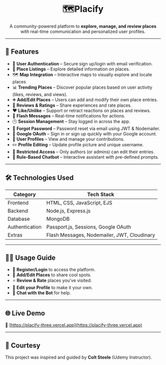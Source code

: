 <div align="center">

# 🗺️Placify

A community-powered platform to **explore, manage, and review places** with real-time communication and personalized user profiles.

</div>

---

## 🌟 Features

- 🔐 **User Authentication** – Secure sign up/login with email verification.
- 📍 **Place Listings** – Explore detailed information on places.
- 🗺️ **Map Integration** – Interactive maps to visually explore and locate places
- 📊 **Trending Places** – Discover popular places based on user activity (likes, reviews, and views).
- ➕ **Add/Edit Places** – Users can add and modify their own place entries.
- 📝 **Reviews & Ratings** – Share experiences and rate places.
- ❤️ **Like/Unlike** – Support or retract reactions on places and reviews.
- 💬 **Flash Messages** – Real-time notifications for actions.
- 🕒 **Session Management** – Stay logged in across the app.
- 🔑 **Forgot Password** – Password reset via email using JWT & Nodemailer.
- 🧠 **Google OAuth** – Sign in or sign up quickly with your Google account.
- 👤 **User Profiles** – View and manage your contributions.
- ✏️ **Profile Editing** – Update profile picture and unique username.
- 🚫 **Restricted Access** – Only authors (or admins) can edit their entries.
- 🤖 **Rule-Based Chatbot** – Interactive assistant with pre-defined prompts.

---

## 🛠️ Technologies Used

| Category        | Tech Stack                            |
|----------------|----------------------------------------|
| Frontend        | HTML, CSS, JavaScript, EJS             |
| Backend         | Node.js, Express.js                    |
| Database        | MongoDB                                |
| Authentication  | Passport.js, Sessions, Google OAuth    |
| Extras          | Flash Messages, Nodemailer, JWT, Cloudinary |

---

## 🧑‍💻 Usage Guide

- 🔐 **Register/Login** to access the platform.
- 📌 **Add/Edit Places** to share cool spots.
- ⭐ **Review & Rate** places you've visited.
- 👤 **Edit your Profile** to make it your own.
- 🧠 **Chat with the Bot** for help.

---

## 🌐 Live Demo

🔗 [https://placify-three.vercel.app](https://placify-three.vercel.app)

---

## 🙌 Courtesy

This project was inspired and guided by **Colt Steele** (Udemy Instructor).
